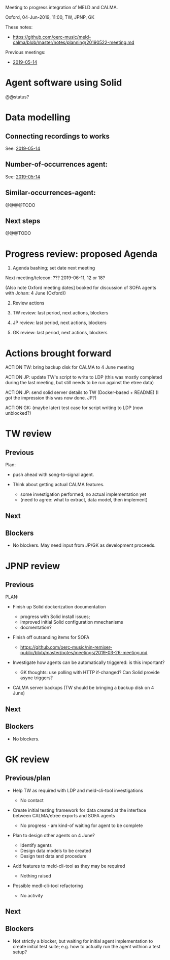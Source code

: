 Meeting to progress integration of MELD and CALMA.

Oxford, 04-Jun-2019, 11:00, TW, JPNP, GK


These notes:
- https://github.com/oerc-music/meld-calma/blob/master/notes/planning/20190522-meeting.md

Previous meetings:
- [2019-05-14](https://github.com/oerc-music/meld-calma/blob/master/notes/planning/20190522-meeting.md)


# Agent software using Solid

@@status?

<!-- from last meeting:

Focus on song-to-signal agent and wrapping up past loose ends.

JP: push ahead with SOFA wrapping up

TW: push ahead with song-to-signal agent

GK: more planning?  Plan to design other agents on 4 June?  meld-tool enhancements?  Test cases for recording-to-song agent?

(Mentioned possibility of going to london to get Johan started)
-->

# Data modelling

## Connecting recordings to works

See: [2019-05-14](https://github.com/oerc-music/meld-calma/blob/master/notes/planning/20190522-meeting.md)

## Number-of-occurrences agent:

See: [2019-05-14](https://github.com/oerc-music/meld-calma/blob/master/notes/planning/20190522-meeting.md)

## Similar-occurrences-agent:

@@@@TODO

## Next steps

@@@TODO

# Progress review: proposed Agenda

1. Agenda bashing; set date next meeting

Next meeting/telecon: ??? 2019-06-11, 12 or 18?

(Also note Oxford meeting dates] booked for discussion of SOFA agents with Johan:
4 June (Oxford))

2. Review actions

3. TW review: last period, next actions, blockers

4. JP review: last period, next actions, blockers

5. GK review: last period, next actions, blockers


# Actions brought forward

ACTION TW: bring backup disk for CALMA to 4 June meeting

ACTION JP: update TW's script to write to LDP (this was mostly completed during the last meeting, but still needs to be run against the etree data)

ACTION JP: send solid server details to TW (Docker-based + README) (I got the impression this was now done.  JP?)

ACTION GK: (maybe later) test case for script writing to LDP (now unblocked?)


# TW review

## Previous

Plan:

- push ahead with song-to-signal agent.

- Think about getting actual CALMA features.
    - some investigation performed; no actual implementation yet
    - (need to agree: what to extract, data model, then implement)

## Next

## Blockers

- No blockers.  May need input from JP/GK as development proceeds.


# JPNP review

## Previous

PLAN:

- Finish up Solid dockerization documentation
    - progress with Solid install issues; 
    - improved initial Solid configuration mnechanisms
    - docmentation?

- Finish off outsanding items for SOFA 
    - https://github.com/oerc-music/nin-remixer-public/blob/master/notes/meetings/2019-03-26-meeting.md
- Investigate how agents can be automatically triggered:  is this important?
    - GK thoughts: use polling with HTTP if-changed?  Can Solid provide async triggers?
- CALMA server backups (TW should be bringing a backup disk on 4 June)

## Next

## Blockers

- No blockers.


# GK review

## Previous/plan

- Help TW as required with LDP and meld-cli-tool investigations
    - No contact

- Create initial testing framework for data created at the interface between CALMA/etree exports and SOFA agents
    - No progress - am kind-of waiting for agent to be complete

- Plan to design other agents on 4 June?
    - Identify agents
    - Design data models to be created
    - Design test data and procedure

- Add features to meld-cli-tool as they may be required
    - Nothing raised

- Possible medl-cli-tool refactoring
    - No activity

## Next

## Blockers

- Not strictly a blocker, but waiting for initial agent implementation to create initial test suite; e.g. how to actually run the agent withion a test setup?

